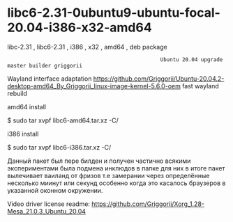 # libc6-2.31-0ubuntu9-ubuntu-focal-20.04-i386-x32-amd64
libc-2.31 , libc6-2.31 , i386 , x32 , amd64 , deb package

                                                     Ubuntu 20.04 upgrade master builder griggorii

Wayland interface adaptation https://github.com/Griggorii/Ubuntu-20.04.2-desktop-amd64_By_Griggorii_linux-image-kernel-5.6.0-oem fast wayland rebuild

amd64 install

$ sudo tar xvpf libc6-amd64.tar.xz -C/

i386 install

$ sudo tar xvpf libc6-i386.tar.xz -C/

Данный пакет был пере билден и получен частично всякими экспериментами была подмена инклюдов в папке для них в итоге пакет вылечивает ваиланд от фризов т.е замерании через определённые несколько миинут или секунд особенно когда это касалось браузеров в указанной оконном окружении.

Video driver license readme: https://github.com/Griggorii/Xorg_1.28-Mesa_21.0.3_Ubuntu_20.04
